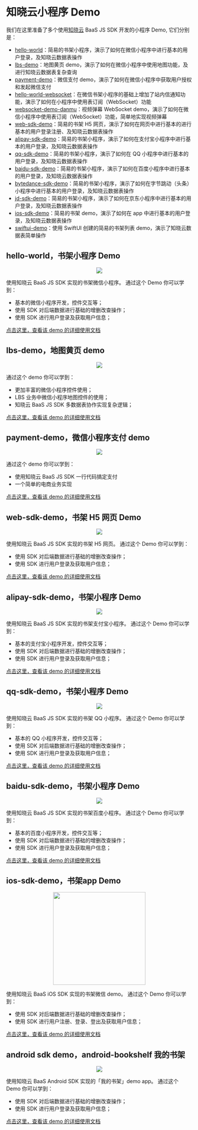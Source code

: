 # 知晓云小程序 Demo

我们在这里准备了多个使用[知晓云](https://cloud.minapp.com) BaaS JS SDK 开发的小程序 Demo, 它们分别是：

- [hello-world](hello-world/)：简易的书架小程序，演示了如何在微信小程序中进行基本的用户登录，及知晓云数据表操作
- [lbs-demo](lbs-demo/)：地图黄页 demo，演示了如何在微信小程序中使用地图功能，及进行知晓云数据表复杂查询
- [payment-demo](payment-demo/)：微信支付 demo，演示了如何在微信小程序中获取用户授权和发起微信支付
- [hello-world-websocket](hello-world-websocket/)：在微信书架小程序的基础上增加了站内信通知功能，演示了如何在小程序中使用表订阅（WebSocket）功能
- [websocket-demo-danmu](websocket-demo-danmu/)：视频弹幕 WebSocket demo，演示了如何在微信小程序中使用表订阅（WebSocket）功能，简单地实现视频弹幕
- [web-sdk-demo](web-sdk-demo/)：简易的书架 H5 网页，演示了如何在网页中进行基本的进行基本的用户登录注册、及知晓云数据表操作
- [alipay-sdk-demo](alipay-sdk-demo/)：简易的书架小程序，演示了如何在支付宝小程序中进行基本的用户登录，及知晓云数据表操作
- [qq-sdk-demo](qq-sdk-demo/)：简易的书架小程序，演示了如何在 QQ 小程序中进行基本的用户登录，及知晓云数据表操作
- [baidu-sdk-demo](baidu-sdk-demo/)：简易的书架小程序，演示了如何在百度小程序中进行基本的用户登录，及知晓云数据表操作
- [bytedance-sdk-demo](bytedance-sdk-demo/)：简易的书架小程序，演示了如何在字节跳动（头条）小程序中进行基本的用户登录，及知晓云数据表操作
- [jd-sdk-demo](jd-sdk-demo/)：简易的书架小程序，演示了如何在京东小程序中进行基本的用户登录，及知晓云数据表操作
- [ios-sdk-demo](ios-sdk-demo/)：简易的书架 demo，演示了如何在 app 中进行基本的用户登录，及知晓云数据表操作
- [swiftui-demo](swiftui-demo/)：使用 SwiftUI 创建的简易的书架列表 demo，演示了知晓云数据表简单操作


## hello-world，书架小程序 Demo

<p align="center"><img src="assets/hello-world.png" /></p>

使用知晓云 BaaS JS SDK 实现的书架微信小程序。
通过这个 Demo 你可以学到：

- 基本的微信小程序开发，控件交互等；
- 使用 SDK 对后端数据进行基础的增删改查操作；
- 使用 SDK 进行用户登录及获取用户信息；

[点击这里，查看该 demo 的详细使用文档](hello-world/README.md)


## lbs-demo，地图黄页 demo

<p align="center"><img src="assets/lbs-demo.png" /></p>

通过这个 demo 你可以学到：

- 更加丰富的微信小程序控件使用；
- LBS 业务中微信小程序地图控件的使用；
- 知晓云 BaaS JS SDK 多数据表协作实现复杂逻辑；

[点击这里，查看该 demo 的详细使用文档](lbs-demo/README.md)


## payment-demo，微信小程序支付 demo

<p align="center"><img src="assets/payment-demo.png" /></p>

通过这个 demo 你可以学到：

- 使用知晓云 BaaS JS SDK 一行代码搞定支付
- 一个简单的电商业务实现

[点击这里，查看该 demo 的详细使用文档](payment-demo/README.md)

## web-sdk-demo，书架 H5 网页 Demo

<p align="center"><img src="assets/web-sdk-demo.png" /></p>

使用知晓云 BaaS JS SDK 实现的书架 H5 网页。
通过这个 Demo 你可以学到：

- 使用 SDK 对后端数据进行基础的增删改查操作；
- 使用 SDK 进行用户登录及获取用户信息；

[点击这里，查看该 demo 的详细使用文档](web-sdk-demo/README.md)

## alipay-sdk-demo，书架小程序 Demo

<p align="center"><img src="assets/alipay-sdk-demo.png" /></p>

使用知晓云 BaaS JS SDK 实现的书架支付宝小程序。
通过这个 Demo 你可以学到：

- 基本的支付宝小程序开发，控件交互等；
- 使用 SDK 对后端数据进行基础的增删改查操作；
- 使用 SDK 进行用户登录及获取用户信息；

[点击这里，查看该 demo 的详细使用文档](alipay-sdk-demo/README.md)

## qq-sdk-demo，书架小程序 Demo

<p align="center"><img src="assets/qq-sdk-demo.png" /></p>

使用知晓云 BaaS JS SDK 实现的书架 QQ 小程序。
通过这个 Demo 你可以学到：

- 基本的 QQ 小程序开发，控件交互等；
- 使用 SDK 对后端数据进行基础的增删改查操作；
- 使用 SDK 进行用户登录及获取用户信息；

[点击这里，查看该 demo 的详细使用文档](qq-sdk-demo/README.md)

## baidu-sdk-demo，书架小程序 Demo

<p align="center"><img src="assets/baidu-sdk-demo.png" /></p>

使用知晓云 BaaS JS SDK 实现的书架百度小程序。
通过这个 Demo 你可以学到：

- 基本的百度小程序开发，控件交互等；
- 使用 SDK 对后端数据进行基础的增删改查操作；
- 使用 SDK 进行用户登录及获取用户信息；

[点击这里，查看该 demo 的详细使用文档](baidu-sdk-demo/README.md)


## ios-sdk-demo，书架app Demo

<p align="center"><img src="assets/ios-sdk-demo.png" width = "250" /></p>

使用知晓云 BaaS iOS SDK 实现的书架微信 demo。
通过这个 Demo 你可以学到：

- 使用 SDK 对后端数据进行基础的增删改查操作；
- 使用 SDK 进行用户注册、登录、登出及获取用户信息；

[点击这里，查看该 demo 的详细使用文档](ios-sdk-demo/README.md)


## android sdk demo，android-bookshelf 我的书架

<p align="center"><img src="assets/android_bookshelf.png" /></p>

使用知晓云 BaaS Android SDK 实现的「我的书架」demo app。
通过这个 Demo 你可以学到：

- 使用 SDK 对后端数据进行基础的增删改查操作；
- 使用 SDK 进行用户登录及获取用户信息；

[点击这里，查看该 demo 的详细使用文档](android/bookshelf/README.md)

